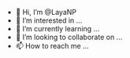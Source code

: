 - 👋 Hi, I’m @LayaNP
- 👀 I’m interested in ...
- 🌱 I’m currently learning ...
- 💞️ I’m looking to collaborate on ...
- 📫 How to reach me ...

<!---
LayaNP/LayaNP is a ✨ special ✨ repository because its `README.md` (this file) appears on your GitHub profile.
You can click the Preview link to take a look at your changes.
--->

